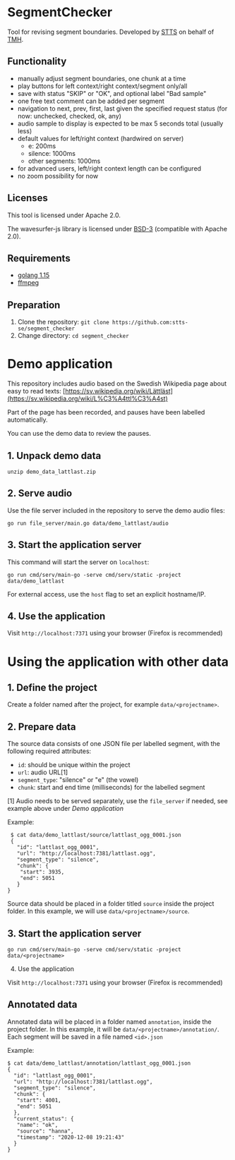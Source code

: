 
# SegmentChecker

Tool for revising segment boundaries. Developed by [STTS](https://stts.se) on behalf of [TMH](https://www.speech.kth.se).

## Functionality

* manually adjust segment boundaries, one chunk at a time
* play buttons for left context/right context/segment only/all
* save with status "SKIP" or "OK", and optional label "Bad sample"
* one free text comment can be added per segment
* navigation to next, prev, first, last given the specified request status (for now: unchecked, checked, ok, any)
* audio sample to display is expected to be max 5 seconds total (usually less)
* default values for left/right context (hardwired on server)
  - e: 200ms
  - silence: 1000ms
  - other segments: 1000ms
* for advanced users, left/right context length can be configured
* no zoom possibility for now

## Licenses

This tool is licensed under Apache 2.0.

The wavesurfer-js library is licensed under [BSD-3](https://opensource.org/licenses/BSD-3-Clause) (compatible with Apache 2.0).



## Requirements
* [golang 1.15](https://golang.org/dl/)
* [ffmpeg](https://ffmpeg.org/)

## Preparation
1. Clone the repository: `git clone https://github.com:stts-se/segment_checker`
2. Change directory: `cd segment_checker`


<!--
# Install pre-compiled binaries

Requirements:
* [ffmpeg](https://ffmpeg.org/)

Use one of the available [releases](https://github.com/stts-se/segment_checker/releases). See the release's README file for further instructions.
-->



# Demo application

This repository includes audio based on the Swedish Wikipedia page about easy to read texts: [https://sv.wikipedia.org/wiki/Lättläst](https://sv.wikipedia.org/wiki/L%C3%A4ttl%C3%A4st)

Part of the page has been recorded, and pauses have been labelled automatically.

You can use the demo data to review the pauses.

## 1. Unpack demo data

`unzip demo_data_lattlast.zip`

## 2. Serve audio

Use the file server included in the repository to serve the demo audio files:

`go run file_server/main.go data/demo_lattlast/audio`

## 3. Start the application server

This command will start the server on `localhost`:

`go run cmd/serv/main-go -serve cmd/serv/static -project data/demo_lattlast`

For external access, use the `host` flag to set an explicit hostname/IP.

## 4. Use the application

Visit `http://localhost:7371` using your browser (Firefox is recommended)


# Using the application with other data

## 1. Define the project

Create a folder named after the project, for example `data/<projectname>`.

## 2. Prepare data

The source data consists of one JSON file per labelled segment, with the following required attributes:

* `id`: should be unique within the project
* `url`: audio URL[1]
* `segment_type`: "silence" or "e" (the vowel)
* `chunk`: start and end time (milliseconds) for the labelled segment

[1] Audio needs to be served separately, use the `file_server` if needed, see example above under _Demo application_


Example:
    
     $ cat data/demo_lattlast/source/lattlast_ogg_0001.json
     {
       "id": "lattlast_ogg_0001",
       "url": "http://localhost:7381/lattlast.ogg",
       "segment_type": "silence",
       "chunk": {
        "start": 3935,
        "end": 5051
       }
    }


Source data should be placed in a folder titled `source` inside the project folder. In this example, we will use `data/<projectname>/source`.


## 3. Start the application server

`go run cmd/serv/main-go -serve cmd/serv/static -project data/<projectname>`

4. Use the application

Visit `http://localhost:7371` using your browser (Firefox is recommended)

## Annotated data

Annotated data will be placed in a folder named `annotation`, inside the project folder. In this example, it will be `data/<projectname>/annotation/`. Each segment will be saved in a file named `<id>.json`

Example:

    $ cat data/demo_lattlast/annotation/lattlast_ogg_0001.json
    {
      "id": "lattlast_ogg_0001",
      "url": "http://localhost:7381/lattlast.ogg",
      "segment_type": "silence",
      "chunk": {
       "start": 4001,
       "end": 5051
      },
      "current_status": {
       "name": "ok",
       "source": "hanna",
       "timestamp": "2020-12-08 19:21:43"
      }
    }




